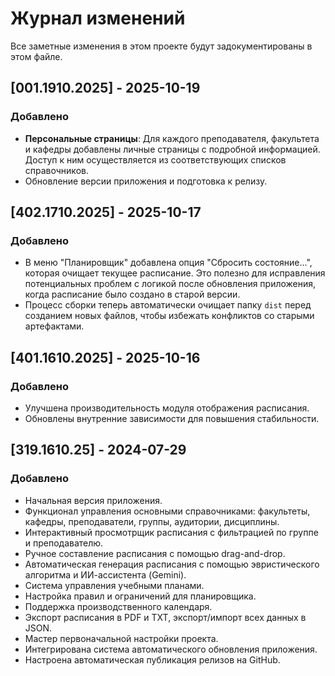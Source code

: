 # Журнал изменений

Все заметные изменения в этом проекте будут задокументированы в этом файле.

## [001.1910.2025] - 2025-10-19

### Добавлено
- **Персональные страницы**: Для каждого преподавателя, факультета и кафедры добавлены личные страницы с подробной информацией. Доступ к ним осуществляется из соответствующих списков справочников.
- Обновление версии приложения и подготовка к релизу.

## [402.1710.2025] - 2025-10-17

### Добавлено
- В меню "Планировщик" добавлена опция "Сбросить состояние...", которая очищает текущее расписание. Это полезно для исправления потенциальных проблем с логикой после обновления приложения, когда расписание было создано в старой версии.
- Процесс сборки теперь автоматически очищает папку `dist` перед созданием новых файлов, чтобы избежать конфликтов со старыми артефактами.

## [401.1610.2025] - 2025-10-16

### Добавлено
- Улучшена производительность модуля отображения расписания.
- Обновлены внутренние зависимости для повышения стабильности.

## [319.1610.25] - 2024-07-29

### Добавлено
- Начальная версия приложения.
- Функционал управления основными справочниками: факультеты, кафедры, преподаватели, группы, аудитории, дисциплины.
- Интерактивный просмотрщик расписания с фильтрацией по группе и преподавателю.
- Ручное составление расписания с помощью drag-and-drop.
- Автоматическая генерация расписания с помощью эвристического алгоритма и ИИ-ассистента (Gemini).
- Система управления учебными планами.
- Настройка правил и ограничений для планировщика.
- Поддержка производственного календаря.
- Экспорт расписания в PDF и TXT, экспорт/импорт всех данных в JSON.
- Мастер первоначальной настройки проекта.
- Интегрирована система автоматического обновления приложения.
- Настроена автоматическая публикация релизов на GitHub.